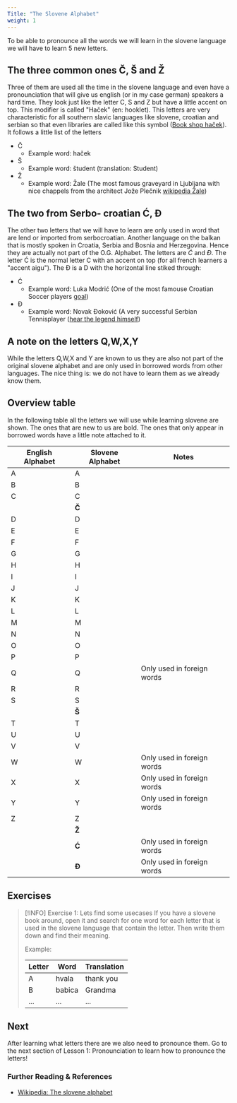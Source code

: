 ```yaml
---
Title: "The Slovene Alphabet"
weight: 1
---
```


To be able to pronounce all the words we will learn in the slovene language we will have to learn 5 new letters.

## The three common ones Č, Š and Ž

Three of them are used all the time in the slovene language and even have a pronounciation that will give us english (or in my case german) speakers a hard time. They look just like the letter C, S and Z but have a little accent on top. This modifier is called "Haček" (en: hooklet). This letters are very characteristic for all southern slavic languages like slovene, croatian and serbian so that even libraries are called like this symbol ([Book shop haček](https://www.hacek.at/)). It follows a little list of the letters

- Č
  - Example word: haček
- Š
  - Example word: študent (translation: Student)
- Ž
  - Example word: Žale (The most famous graveyard in Ljubljana with nice chappels from the architect Jože Plečnik [wikipedia Žale](https://en.wikipedia.org/wiki/%C5%BDale))

## The two from Serbo- croatian Ć, Đ

The other two letters that we will have to learn are only used in word that are lend or imported from serbocroatian. Another language on the balkan that is mostly spoken in Croatia, Serbia and Bosnia and Herzegovina. Hence they are actually not part of the O.G. Alphabet. The letters are *Ć* and *Đ*. The letter Ć is the normal letter C with an accent on top (for all french learners a "accent aigu"). The Đ is a D with the horizontal line stiked through:

- Ć
  - Example word: Luka Modrić (One of the most famouse Croatian Soccer players [goal](https://youtu.be/E54aeO2ay4Y?si=00DGFmULF8zoceMz))
- Đ
  - Example word: Novak Đoković (A very successful Serbian Tennisplayer ([hear the legend himself](https://www.youtube.com/watch?v=zWluaKRyeQw&t=14s)) 

## A note on the letters Q,W,X,Y

While the letters Q,W,X and Y are known to us they are also not part of the original slovene alphabet and are only used in borrowed words from other languages. The nice thing is: we do not have to learn them as we already know them.

## Overview table

In the following table all the letters we will use while learning slovene are shown. The ones that are new to us are bold. The ones that only appear in borrowed words have a little note attached to it.

| English Alphabet | Slovene Alphabet | Notes                      |
| ---------------- | ---------------- | -------------------------- |
| A                | A                |                            |
| B                | B                |                            |
| C                | C                |                            |
|                  | **Č**            |                            |
| D                | D                |                            |
| E                | E                |                            |
| F                | F                |                            |
| G                | G                |                            |
| H                | H                |                            |
| I                | I                |                            |
| J                | J                |                            |
| K                | K                |                            |
| L                | L                |                            |
| M                | M                |                            |
| N                | N                |                            |
| O                | O                |                            |
| P                | P                |                            |
| Q                | Q                | Only used in foreign words |
| R                | R                |                            |
| S                | S                |                            |
|                  | **Š**            |                            |
| T                | T                |                            |
| U                | U                |                            |
| V                | V                |                            |
| W                | W                | Only used in foreign words |
| X                | X                | Only used in foreign words |
| Y                | Y                | Only used in foreign words |
| Z                | Z                |                            |
|                  | **Ž**            |                            |
|                  | **Ć**            | Only used in foreign words |
|                  | **Đ**            | Only used in foreign words |


## Exercises

>[!INFO] Exercise 1: Lets find some usecases
> If you have a slovene book around, open it and search for one word for each letter that is used in the slovene language that contain the letter. Then write them down and find their meaning.
>
> Example:
>
>| Letter | Word  | Translation |
>| ------ | ----- | ----------- |
>| A      | hvala | thank you   |
>| B      | babica| Grandma     |
>| ...    | ...   | ...         |
  
## Next

After learning what letters there are we also need to pronounce them. Go to the next section of Lesson 1: Pronounciation to learn how to pronounce the letters!

### Further Reading & References

- [Wikipedia: The slovene alphabet](https://en.wikipedia.org/wiki/Slovene_alphabet)

